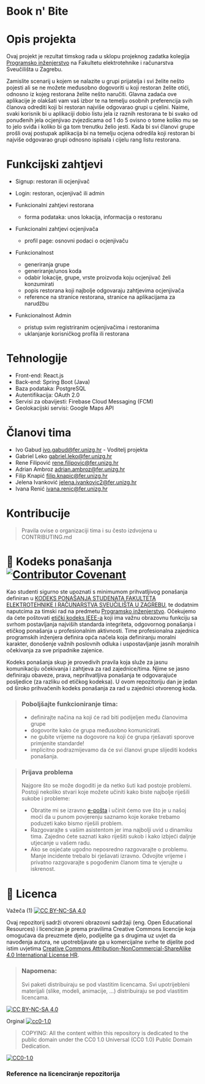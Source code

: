 # Book n' Bite
  

# Opis projekta
Ovaj projekt je rezultat timskog rada u sklopu projeknog zadatka kolegija [Programsko inženjerstvo](https://www.fer.unizg.hr/predmet/proinz) na Fakultetu elektrotehnike i računarstva Sveučilišta u Zagrebu. 

Zamislite scenarij u kojem se nalazite u grupi prijatelja i svi želite nešto pojesti ali se ne možete 
međusobno dogovoriti u koji restoran želite otići, odnosno iz kojeg restorana želite nešto naručiti. 
Glavna zadaća ove aplikacije je olakšati vam vaš izbor te na temelju osobnih preferencija svih 
članova odrediti koji bi restoran najviše odgovarao grupi u cjelini. Naime, svaki korisnik bi u aplikaciji 
dobio listu jela iz raznih restorana te bi svako od ponuđenih jela ocjenjivao zvjezdicama od 1 do 5 
ovisno o tome koliko mu se to jelo sviđa i koliko bi ga tom trenutku želio jesti. Kada bi svi članovi grupe 
prošli ovaj postupak aplikacija bi na temelju ocjena odredila koji restoran bi najviše odgovarao grupi 
odnosno ispisala i cijelu rang listu restorana.

# Funkcijski zahtjevi
- Signup: restoran ili ocjenjivač
- Login: restoran, ocjenjivač ili admin
- Funkcionalni zahtjevi restorana 
  - forma podataka: unos lokacija, informacija o restoranu
- Funkcionalni zahtjevi ocjenjivača
  - profil page: osnovni podaci o ocjenjivaču

- Funkcionalnost 
  - generiranja grupe 
  - generiranje/unos koda 
  - odabir lokacije, grupe, vrste proizvoda koju ocjenjivač želi konzumirati 
  - popis restorana koji najbolje odgovaraju zahtjevima ocjenjivača
  - reference na stranice restorana, stranice na aplikacijama za narudžbu 

- Funkcionalnost Admin
  - pristup svim registriranim ocjenjivačima i restoranima
  - uklanjanje korisničkog profila ili restorana


# Tehnologije

- Front-end: React.js
- Back-end: Spring Boot (Java)
- Baza podataka: PostgreSQL
- Autentifikacija: OAuth 2.0
- Servisi za obavijesti: Firebase Cloud Messaging (FCM)
- Geolokacijski servisi: Google Maps API

# Članovi tima 
- Ivo Gabud ivo.gabud@fer.unizg.hr  - Voditelj projekta
- Gabriel Leko gabriel.leko@fer.unizg.hr
- Rene Filipović rene.filipovic@fer.unizg.hr
- Adrian Ambroz adrian.ambroz@fer.unizg.hr
- Filip Knapić filip.knapic@fer.unizg.hr
- Jelena Ivanković jelena.ivankovic2@fer.unizg.hr
- Ivana Renić ivana.renic@fer.unizg.hr

# Kontribucije
>Pravila ovise o organizaciji tima i su često izdvojena u CONTRIBUTING.md



# 📝 Kodeks ponašanja [![Contributor Covenant](https://img.shields.io/badge/Contributor%20Covenant-2.1-4baaaa.svg)](CODE_OF_CONDUCT.md)
Kao studenti sigurno ste upoznati s minimumom prihvatljivog ponašanja definiran u [KODEKS PONAŠANJA STUDENATA FAKULTETA ELEKTROTEHNIKE I RAČUNARSTVA SVEUČILIŠTA U ZAGREBU](https://www.fer.hr/_download/repository/Kodeks_ponasanja_studenata_FER-a_procisceni_tekst_2016%5B1%5D.pdf), te dodatnim naputcima za timski rad na predmetu [Programsko inženjerstvo](https://wwww.fer.hr).
Očekujemo da ćete poštovati [etički kodeks IEEE-a](https://www.ieee.org/about/corporate/governance/p7-8.html) koji ima važnu obrazovnu funkciju sa svrhom postavljanja najviših standarda integriteta, odgovornog ponašanja i etičkog ponašanja u profesionalnim aktivnosti. Time profesionalna zajednica programskih inženjera definira opća načela koja definiranju  moralni karakter, donošenje važnih poslovnih odluka i uspostavljanje jasnih moralnih očekivanja za sve pripadnike zajenice.

Kodeks ponašanja skup je provedivih pravila koja služe za jasnu komunikaciju očekivanja i zahtjeva za rad zajednice/tima. Njime se jasno definiraju obaveze, prava, neprihvatljiva ponašanja te  odgovarajuće posljedice (za razliku od etičkog kodeksa). U ovom repozitoriju dan je jedan od široko prihvačenih kodeks ponašanja za rad u zajednici otvorenog koda.
>### Poboljšajte funkcioniranje tima:
>* definirajte načina na koji će rad biti podijeljen među članovima grupe
>* dogovorite kako će grupa međusobno komunicirati.
>* ne gubite vrijeme na dogovore na koji će grupa rješavati sporove primjenite standarde!
>* implicitno podrazmijevamo da će svi članovi grupe slijediti kodeks ponašanja.
 
>###  Prijava problema
>Najgore što se može dogoditi je da netko šuti kad postoje problemi. Postoji nekoliko stvari koje možete učiniti kako biste najbolje riješili sukobe i probleme:
>* Obratite mi se izravno [e-pošta](mailto:vlado.sruk@fer.hr) i  učinit ćemo sve što je u našoj moći da u punom povjerenju saznamo koje korake trebamo poduzeti kako bismo riješili problem.
>* Razgovarajte s vašim asistentom jer ima najbolji uvid u dinamiku tima. Zajedno ćete saznati kako riješiti sukob i kako izbjeći daljnje utjecanje u vašem radu.
>* Ako se osjećate ugodno neposredno razgovarajte o problemu. Manje incidente trebalo bi rješavati izravno. Odvojite vrijeme i privatno razgovarajte s pogođenim članom tima te vjerujte u iskrenost.

# 📝 Licenca
Važeča (1)
[![CC BY-NC-SA 4.0][cc-by-nc-sa-shield]][cc-by-nc-sa]

Ovaj repozitorij sadrži otvoreni obrazovni sadržaji (eng. Open Educational Resources)  i licenciran je prema pravilima Creative Commons licencije koja omogućava da preuzmete djelo, podijelite ga s drugima uz 
uvjet da navođenja autora, ne upotrebljavate ga u komercijalne svrhe te dijelite pod istim uvjetima [Creative Commons Attribution-NonCommercial-ShareAlike 4.0 International License HR][cc-by-nc-sa].
>
> ### Napomena:
>
> Svi paketi distribuiraju se pod vlastitim licencama.
> Svi upotrijebleni materijali  (slike, modeli, animacije, ...) distribuiraju se pod vlastitim licencama.

[![CC BY-NC-SA 4.0][cc-by-nc-sa-image]][cc-by-nc-sa]

[cc-by-nc-sa]: https://creativecommons.org/licenses/by-nc/4.0/deed.hr 
[cc-by-nc-sa-image]: https://licensebuttons.net/l/by-nc-sa/4.0/88x31.png
[cc-by-nc-sa-shield]: https://img.shields.io/badge/License-CC%20BY--NC--SA%204.0-lightgrey.svg

Orginal [![cc0-1.0][cc0-1.0-shield]][cc0-1.0]
>
>COPYING: All the content within this repository is dedicated to the public domain under the CC0 1.0 Universal (CC0 1.0) Public Domain Dedication.
>
[![CC0-1.0][cc0-1.0-image]][cc0-1.0]

[cc0-1.0]: https://creativecommons.org/licenses/by/1.0/deed.en
[cc0-1.0-image]: https://licensebuttons.net/l/by/1.0/88x31.png
[cc0-1.0-shield]: https://img.shields.io/badge/License-CC0--1.0-lightgrey.svg

### Reference na licenciranje repozitorija
